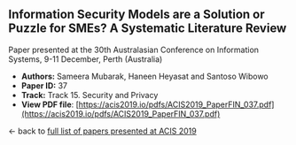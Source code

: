 ## Information Security Models are a Solution or Puzzle for SMEs? A Systematic Literature Review

Paper presented at the 30th Australasian Conference on Information Systems, 9-11 December, Perth (Australia)
- **Authors:** Sameera Mubarak, Haneen Heyasat and Santoso Wibowo
- **Paper ID:** 37
- **Track:** Track 15. Security and Privacy
- **View PDF file**: [https://acis2019.io/pdfs/ACIS2019_PaperFIN_037.pdf](https://acis2019.io/pdfs/ACIS2019_PaperFIN_037.pdf)

&larr; back to [full list of papers presented at ACIS 2019](https://acis2019.io/)